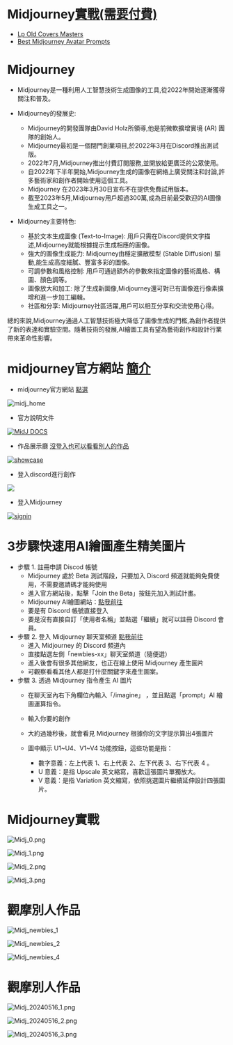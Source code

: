 # Midjourney[實戰(需要付費)](Midjourney_lab.md)
- [Lp Old Covers Masters](https://promptbase.com/prompt/lp-old-covers-masters)
- [Best Midjourney Avatar Prompts](https://promptbase.com/midjourney-avatars)

# Midjourney
- Midjourney是一種利用人工智慧技術生成圖像的工具,從2022年開始逐漸獲得關注和普及。
- Midjourney的發展史:
  - Midjourney的開發團隊由David Holz所領導,他是前微軟擴增實境 (AR) 團隊的創始人。
  - Midjourney最初是一個閉門創業項目,於2022年3月在Discord推出測試版。
  - 2022年7月,Midjourney推出付費訂閱服務,並開放給更廣泛的公眾使用。
  - 自2022年下半年開始,Midjourney生成的圖像在網絡上廣受關注和討論,許多藝術家和創作者開始使用這個工具。
  - Midjourney 在2023年3月30日宣布不在提供免費試用版本。
  - 截至2023年5月,Midjourney用戶超過300萬,成為目前最受歡迎的AI圖像生成工具之一。

- Midjourney主要特色:
  - 基於文本生成圖像 (Text-to-Image): 用戶只需在Discord提供文字描述,Midjourney就能根據提示生成相應的圖像。
  - 強大的圖像生成能力: Midjourney由穩定擴散模型 (Stable Diffusion) 驅動,能生成高度細膩、豐富多彩的圖像。
  - 可調參數和風格控制: 用戶可通過額外的參數來指定圖像的藝術風格、構圖、顏色調等。
  - 圖像放大和加工: 除了生成新圖像,Midjourney還可對已有圖像進行像素擴增和進一步加工編輯。
  - 社區和分享: Midjourney社區活躍,用戶可以相互分享和交流使用心得。

總的來說,Midjourney通過人工智慧技術極大降低了圖像生成的門檻,為創作者提供了新的表達和實驗空間。隨著技術的發展,AI繪圖工具有望為藝術創作和設計行業帶來革命性影響。
# midjourney官方網站  [簡介](https://mrmad.com.tw/midjourney)
- midjourney官方網站  [點選](https://www.midjourney.com/home)

![midj_home](../pics/midj_home.png)

- 官方說明文件

[![MidJ DOCS](../pics/midj_doc.png)](https://docs.midjourney.com/)

- 作品展示廳 [沒登入也可以看看別人的作品](https://www.midjourney.com/showcase)

[![showcase](../pics/midj_showcase.png)](https://www.midjourney.com/explore?tab=random) 

- 登入discord進行創作

[![](../pics/midj_join.png)]()


- 登入Midjourney

[![signin](../pics/midj_signin.png)]() 

# 3步驟快速用AI繪圖產生精美圖片
- 步驟 1. 註冊申請 Discod 帳號
  - Midjourney 處於 Beta 測試階段，只要加入 Discord 頻道就能夠免費使用，不需要邀請碼才能夠使用
  - 進入官方網站後，點擊「Join the Beta」按鈕先加入測試計畫。
  - Midjourney AI繪圖網站：[點我前往](https://www.midjourney.com/home)
  - 要是有 Discord 帳號直接登入
  - 要是沒有直接自訂「使用者名稱」並點選「繼續」就可以註冊 Discord 會員。
- 步驟 2. 登入 Midjourney 聊天室頻道 [點我前往](https://discord.com/invite/midjourney)
  - 進入 Midjourney 的 Discord 頻道內
  - 直接點選左側「newbies-xx」聊天室頻道（隨便選）
  - 進入後會有很多其他網友，也正在線上使用 Midjourney 產生圖片
  - 可觀察看看其他人都是打什麼關鍵字來產生圖案。
- 步驟 3. 透過 Midjourney 指令產生 AI 圖片
  - 在聊天室內右下角欄位內輸入「/imagine」 ，並且點選「prompt」AI 繪圖運算指令。
  - 輸入你要的創作
  - 大約過幾秒後，就會看見 Midjourney 根據你的文字提示算出4張圖片

  - 圖中顯示 U1~U4、V1~V4 功能按鈕，這些功能是指：
    - 數字意義：左上代表 1、右上代表 2、左下代表 3、右下代表 4 。
    - U 意義：是指 Upscale 英文縮寫，喜歡這張圖片單獨放大。
    - V 意義：是指 Variation 英文縮寫，依照挑選圖片繼續延伸設計四張圖片。


# Midjourney實戰
![Midj_0.png](../pics/Midj_0.png)

![Midj_1.png](../pics/Midj_1.png)

![Midj_2.png](../pics/Midj_2.png)

![Midj_3.png](../pics/Midj_3.png)


# 觀摩別人作品

![Midj_newbies_1](../pics/Midj_newbies_1.png)


![Midj_newbies_2](../pics/Midj_newbies_2.png)


![Midj_newbies_4](../pics/Midj_newbies_3.png)

# 觀摩別人作品

![Midj_20240516_1.png](../pics/Midj_20240516_1.png)

![Midj_20240516_2.png](../pics/Midj_20240516_2.png)

![Midj_20240516_3.png](../pics/Midj_20240516_3.png)


